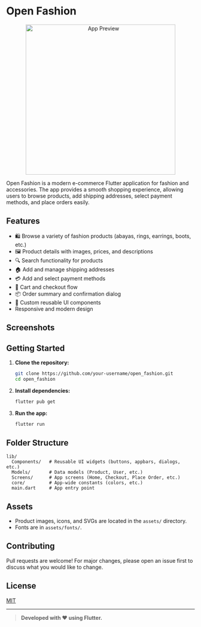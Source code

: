 # Open Fashion

<!-- Preview Image -->
<p align="center">
  <img src="assets/Preview.png" alt="App Preview" width="400"/>
</p>

Open Fashion is a modern e-commerce Flutter application for fashion and accessories. The app provides a smooth shopping experience, allowing users to browse products, add shipping addresses, select payment methods, and place orders easily.

## Features

- 🛍️ Browse a variety of fashion products (abayas, rings, earrings, boots, etc.)
- 🖼️ Product details with images, prices, and descriptions
- 🔍 Search functionality for products
- 🏠 Add and manage shipping addresses
- 💳 Add and select payment methods
- 🛒 Cart and checkout flow
- 📦 Order summary and confirmation dialog
- 🎨 Custom reusable UI components
- Responsive and modern design

## Screenshots

<!--
Add screenshots of your app here. Example:

![Home Screen](assets/screenshots/home.png)
![Product Details](assets/screenshots/product.png)
-->

## Getting Started

1. **Clone the repository:**
   ```bash
   git clone https://github.com/your-username/open_fashion.git
   cd open_fashion
   ```
2. **Install dependencies:**
   ```bash
   flutter pub get
   ```
3. **Run the app:**
   ```bash
   flutter run
   ```

## Folder Structure

```
lib/
  Components/   # Reusable UI widgets (buttons, appbars, dialogs, etc.)
  Models/       # Data models (Product, User, etc.)
  Screens/      # App screens (Home, Checkout, Place Order, etc.)
  core/         # App-wide constants (colors, etc.)
  main.dart     # App entry point
```

## Assets
- Product images, icons, and SVGs are located in the `assets/` directory.
- Fonts are in `assets/fonts/`.

## Contributing
Pull requests are welcome! For major changes, please open an issue first to discuss what you would like to change.

## License
[MIT](LICENSE)

---

> **Developed with ❤️ using Flutter.**
